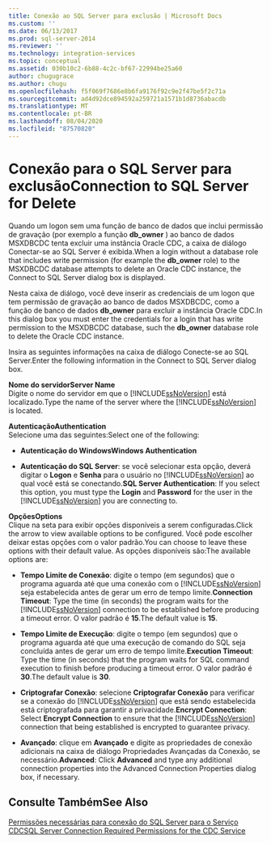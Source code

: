 ```yaml
---
title: Conexão ao SQL Server para exclusão | Microsoft Docs
ms.custom: ''
ms.date: 06/13/2017
ms.prod: sql-server-2014
ms.reviewer: ''
ms.technology: integration-services
ms.topic: conceptual
ms.assetid: 030b10c2-6b88-4c2c-bf67-22994be25a60
author: chugugrace
ms.author: chugu
ms.openlocfilehash: f5f069f7686e8b6fa9176f92c9e2f47be5f2c71a
ms.sourcegitcommit: ad4d92dce894592a259721a1571b1d8736abacdb
ms.translationtype: MT
ms.contentlocale: pt-BR
ms.lasthandoff: 08/04/2020
ms.locfileid: "87570820"
---
```

# <a name="connection-to-sql-server-for-delete"></a><span data-ttu-id="8d80e-102">Conexão para o SQL Server para exclusão</span><span class="sxs-lookup"><span data-stu-id="8d80e-102">Connection to SQL Server for Delete</span></span>
  <span data-ttu-id="8d80e-103">Quando um logon sem uma função de banco de dados que inclui permissão de gravação (por exemplo a função **db_owner** ) ao banco de dados MSXDBCDC tenta excluir uma instância Oracle CDC, a caixa de diálogo Conectar-se ao SQL Server é exibida.</span><span class="sxs-lookup"><span data-stu-id="8d80e-103">When a login without a database role that includes write permission (for example the **db_owner** role) to the MSXDBCDC database attempts to delete an Oracle CDC instance, the Connect to SQL Server dialog box is displayed.</span></span>  
  
 <span data-ttu-id="8d80e-104">Nesta caixa de diálogo, você deve inserir as credenciais de um logon que tem permissão de gravação ao banco de dados MSXDBCDC, como a função de banco de dados **db_owner** para excluir a instância Oracle CDC.</span><span class="sxs-lookup"><span data-stu-id="8d80e-104">In this dialog box you must enter the credentials for a login that has write permission to the MSXDBCDC database, such the **db_owner** database role to delete the Oracle CDC instance.</span></span>  
  
 <span data-ttu-id="8d80e-105">Insira as seguintes informações na caixa de diálogo Conecte-se ao SQL Server.</span><span class="sxs-lookup"><span data-stu-id="8d80e-105">Enter the following information in the Connect to SQL Server dialog box.</span></span>  
  
 <span data-ttu-id="8d80e-106">**Nome do servidor**</span><span class="sxs-lookup"><span data-stu-id="8d80e-106">**Server Name**</span></span>  
 <span data-ttu-id="8d80e-107">Digite o nome do servidor em que o [!INCLUDE[ssNoVersion](../../includes/ssnoversion-md.md)] está localizado.</span><span class="sxs-lookup"><span data-stu-id="8d80e-107">Type the name of the server where the [!INCLUDE[ssNoVersion](../../includes/ssnoversion-md.md)] is located.</span></span>  
  
 <span data-ttu-id="8d80e-108">**Autenticação**</span><span class="sxs-lookup"><span data-stu-id="8d80e-108">**Authentication**</span></span>  
 <span data-ttu-id="8d80e-109">Selecione uma das seguintes:</span><span class="sxs-lookup"><span data-stu-id="8d80e-109">Select one of the following:</span></span>  
  
-   <span data-ttu-id="8d80e-110">**Autenticação do Windows**</span><span class="sxs-lookup"><span data-stu-id="8d80e-110">**Windows Authentication**</span></span>  
  
-   <span data-ttu-id="8d80e-111">**Autenticação do SQL Server**: se você selecionar esta opção, deverá digitar o **Logon** e **Senha** para o usuário no [!INCLUDE[ssNoVersion](../../includes/ssnoversion-md.md)] ao qual você está se conectando.</span><span class="sxs-lookup"><span data-stu-id="8d80e-111">**SQL Server Authentication**: If you select this option, you must type the **Login** and **Password** for the user in the [!INCLUDE[ssNoVersion](../../includes/ssnoversion-md.md)] you are connecting to.</span></span>  
  
 <span data-ttu-id="8d80e-112">**Opções**</span><span class="sxs-lookup"><span data-stu-id="8d80e-112">**Options**</span></span>  
 <span data-ttu-id="8d80e-113">Clique na seta para exibir opções disponíveis a serem configuradas.</span><span class="sxs-lookup"><span data-stu-id="8d80e-113">Click the arrow to view available options to be configured.</span></span> <span data-ttu-id="8d80e-114">Você pode escolher deixar estas opções com o valor padrão.</span><span class="sxs-lookup"><span data-stu-id="8d80e-114">You can choose to leave these options with their default value.</span></span> <span data-ttu-id="8d80e-115">As opções disponíveis são:</span><span class="sxs-lookup"><span data-stu-id="8d80e-115">The available options are:</span></span>  
  
-   <span data-ttu-id="8d80e-116">**Tempo Limite de Conexão**: digite o tempo (em segundos) que o programa aguarda até que uma conexão com o [!INCLUDE[ssNoVersion](../../includes/ssnoversion-md.md)] seja estabelecida antes de gerar um erro de tempo limite.</span><span class="sxs-lookup"><span data-stu-id="8d80e-116">**Connection Timeout**: Type the time (in seconds) the program waits for the [!INCLUDE[ssNoVersion](../../includes/ssnoversion-md.md)] connection to be established before producing a timeout error.</span></span> <span data-ttu-id="8d80e-117">O valor padrão é **15**.</span><span class="sxs-lookup"><span data-stu-id="8d80e-117">The default value is **15**.</span></span>  
  
-   <span data-ttu-id="8d80e-118">**Tempo Limite de Execução**: digite o tempo (em segundos) que o programa aguarda até que uma execução de comando do SQL seja concluída antes de gerar um erro de tempo limite.</span><span class="sxs-lookup"><span data-stu-id="8d80e-118">**Execution Timeout**: Type the time (in seconds) that the program waits for SQL command execution to finish before producing a timeout error.</span></span> <span data-ttu-id="8d80e-119">O valor padrão é **30**.</span><span class="sxs-lookup"><span data-stu-id="8d80e-119">The default value is **30**.</span></span>  
  
-   <span data-ttu-id="8d80e-120">**Criptografar Conexão**: selecione **Criptografar Conexão** para verificar se a conexão do [!INCLUDE[ssNoVersion](../../includes/ssnoversion-md.md)] que está sendo estabelecida está criptografada para garantir a privacidade.</span><span class="sxs-lookup"><span data-stu-id="8d80e-120">**Encrypt Connection**: Select **Encrypt Connection** to ensure that the [!INCLUDE[ssNoVersion](../../includes/ssnoversion-md.md)] connection that being established is encrypted to guarantee privacy.</span></span>  
  
-   <span data-ttu-id="8d80e-121">**Avançado**: clique em **Avançado** e digite as propriedades de conexão adicionais na caixa de diálogo Propriedades Avançadas da Conexão, se necessário.</span><span class="sxs-lookup"><span data-stu-id="8d80e-121">**Advanced**: Click **Advanced** and type any additional connection properties into the Advanced Connection Properties dialog box, if necessary.</span></span>  
  
## <a name="see-also"></a><span data-ttu-id="8d80e-122">Consulte Também</span><span class="sxs-lookup"><span data-stu-id="8d80e-122">See Also</span></span>  
 [<span data-ttu-id="8d80e-123">Permissões necessárias para conexão do SQL Server para o Serviço CDC</span><span class="sxs-lookup"><span data-stu-id="8d80e-123">SQL Server Connection Required Permissions for the CDC Service</span></span>](sql-server-connection-required-permissions-for-the-cdc-service.md)  
  
  
